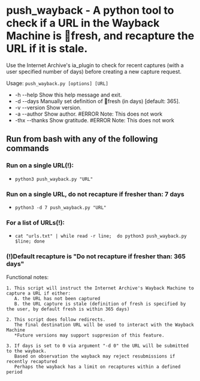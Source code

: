 # push_wayback  -  A python tool to check if a URL in the Wayback Machine is :seedling:fresh, and recapture the URL if it is stale.

Use the Internet Archive's ia_plugin to check for recent captures (with a user specified number of days) before creating a new capture request.

Usage: `push_wayback.py [options] [URL]`
* -h --help                 Show this help message and exit.
* -d --days                 Manually set definition of :seedling:fresh (in days) [default: 365].
* -v --version              Show version.
* -a --author               Show author.     #ERROR Note: This does not work
* -thx --thanks             Show gratitude.  #ERROR Note: This does not work



Run from bash with any of the following commands
--------

### Run on a single URL(!):
 *  `python3 push_wayback.py "URL"`

### Run on a single URL, do not recapture if fresher than: 7 days 
 *  `python3 -d 7 push_wayback.py "URL"`

### For a list of URLs(!):
 *  `cat "urls.txt" | while read -r line;  do python3 push_wayback.py $line; done`

### (!)Default recapture is "Do not recapture if fresher than: 365 days" 



Functional notes:

    1. This script will instruct the Internet Archive's Wayback Machine to capture a URL if either:
       A. the URL has not been captured
       B. the URL capture is stale (definition of fresh is specified by the user, by default fresh is within 365 days)

    2. This script does follow redirects.
       The final destination URL will be used to interact with the Wayback Machine
       *Future versions may support suppresion of this feature.

    3. If days is set to 0 via argument "-d 0" the URL will be submitted to the wayback.
       Based on observation the wayback may reject resubmissions if recently recaptured
       Perhaps the wayback has a limit on recaptures within a defined period
